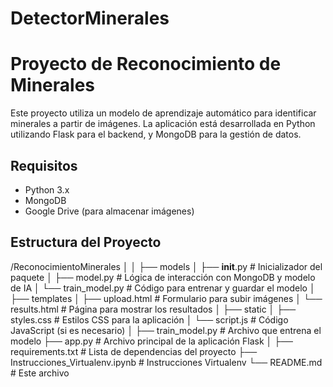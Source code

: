 # DetectorMinerales
# Proyecto de Reconocimiento de Minerales

Este proyecto utiliza un modelo de aprendizaje automático para identificar minerales a partir de imágenes. La aplicación está desarrollada en Python utilizando Flask para el backend, y MongoDB para la gestión de datos.

## Requisitos

- Python 3.x
- MongoDB
- Google Drive (para almacenar imágenes)

## Estructura del Proyecto

/ReconocimientoMinerales
│
│
├── models
│   ├── __init__.py                     # Inicializador del paquete
│   ├── model.py                        # Lógica de interacción con MongoDB y modelo de IA
│   └── train_model.py                  # Código para entrenar y guardar el modelo
│
├── templates
│   ├── upload.html                     # Formulario para subir imágenes
│   └── results.html                    # Página para mostrar los resultados
│
├── static
│   ├── styles.css                      # Estilos CSS para la aplicación
│   └── script.js                       # Código JavaScript (si es necesario)
│
├── train_model.py                      # Archivo que entrena el modelo
├── app.py                              # Archivo principal de la aplicación Flask
│
├── requirements.txt                    # Lista de dependencias del proyecto
├── Instrucciones_Virtualenv.ipynb      # Instrucciones Virtualenv
└── README.md                           # Este archivo